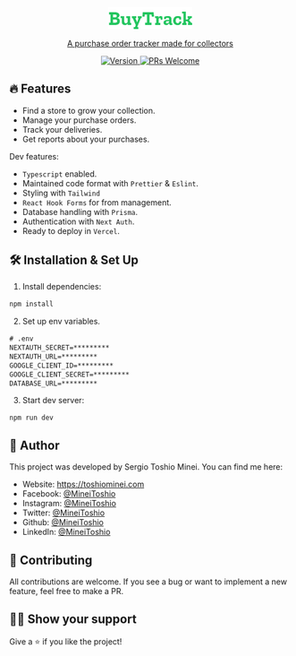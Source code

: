 <p align="center">
  <img alt="Logo" src="public/images/logo.png" width="150" />
  <a href="https://toshiominei.com">
<p>

<p align="center">
  A purchase order tracker made for collectors
</p>

<p align="center">
  <img alt="Version" src="https://img.shields.io/badge/version-1.0-blue.svg?cacheSeconds=2592000" />
  <a href="http://makeapullrequest.com">
    <img src="https://img.shields.io/badge/PRs-welcome-brightgreen.svg?style=flat-square" alt="PRs Welcome">
  </a>
</p>

## 🔥 Features

- Find a store to grow your collection.
- Manage your purchase orders.
- Track your deliveries.
- Get reports about your purchases.

Dev features:

- `Typescript` enabled.
- Maintained code format with `Prettier` & `Eslint`.
- Styling with `Tailwind`
- `React Hook Forms` for from management.
- Database handling with `Prisma`.
- Authentication with `Next Auth`.
- Ready to deploy in `Vercel`.

## 🛠 Installation & Set Up

1. Install dependencies:

```sh
npm install
```

2. Set up env variables.

```
# .env
NEXTAUTH_SECRET=*********
NEXTAUTH_URL=*********
GOOGLE_CLIENT_ID=*********
GOOGLE_CLIENT_SECRET=*********
DATABASE_URL=*********
```

3. Start dev server:

```sh
npm run dev
```

## 👤 Author

This project was developed by Sergio Toshio Minei. You can find me here:

- Website: https://toshiominei.com
- Facebook: [@MineiToshio](https://facebook.com/MineiToshio)
- Instagram: [@MineiToshio](https://instagram.com/MineiToshio)
- Twitter: [@MineiToshio](https://twitter.com/MineiToshio)
- Github: [@MineiToshio](https://github.com/MineiToshio)
- LinkedIn: [@MineiToshio](https://linkedin.com/in/MineiToshio)

## 🤝 Contributing

All contributions are welcome. If you see a bug or want to implement a new feature, feel free to make a PR.

## 👏🏻 Show your support

Give a ⭐️ if you like the project!